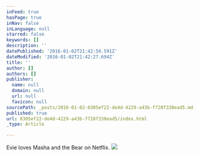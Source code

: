 ```yaml
---
inFeed: true
hasPage: true
inNav: false
inLanguage: null
starred: false
keywords: []
description: ''
datePublished: '2016-01-02T21:42:50.591Z'
dateModified: '2016-01-02T21:42:27.694Z'
title: ''
author: []
authors: []
publisher:
  name: null
  domain: null
  url: null
  favicon: null
sourcePath: _posts/2016-01-02-8305ef22-de4d-4229-a43b-f728f330ead5.md
published: true
url: 8305ef22-de4d-4229-a43b-f728f330ead5/index.html
_type: Article

---
```

Evie loves Masha and the Bear on Netflix.
![](https://the-grid-user-content.s3-us-west-2.amazonaws.com/f92a3c92-cca5-4c5d-b966-10445b9f9b07.jpg)
